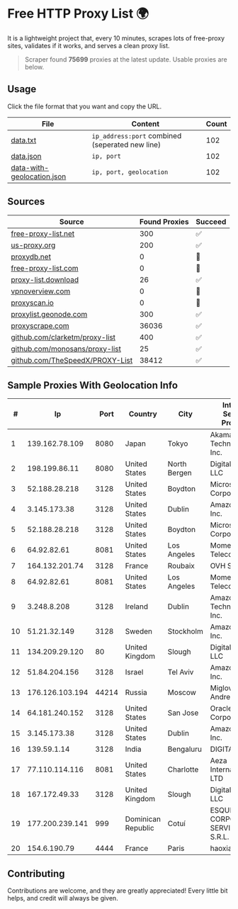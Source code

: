 
# Free HTTP Proxy List 🌍

It is a lightweight project that, every 10 minutes, scrapes lots of free-proxy sites, validates if it works, and serves a clean proxy list.


> Scraper found **75699** proxies at the latest update. Usable proxies are below.

## Usage

Click the file format that you want and copy the URL.


|File|Content|Count|
|----|-------|-----|
|[data.txt](https://raw.githubusercontent.com/themiralay/Proxy-List-World/master/data.txt)|`ip_address:port` combined (seperated new line)|102|
|[data.json](https://raw.githubusercontent.com/themiralay/Proxy-List-World/master/data.json)|`ip, port`|102|
|[data-with-geolocation.json](https://raw.githubusercontent.com/themiralay/Proxy-List-World/master/data-with-geolocation.json)|`ip, port, geolocation`|102|

## Sources

|Source|Found Proxies|Succeed|
|------|-------------|-------|
|[free-proxy-list.net](https://free-proxy-list.net)|300|✅|
|[us-proxy.org](https://www.us-proxy.org)|200|✅|
|[proxydb.net](http://proxydb.net)|0|🚫|
|[free-proxy-list.com](https://free-proxy-list.com/?page=&port=&type%5B%5D=http&type%5B%5D=https&up_time=0&search=Search)|0|🚫|
|[proxy-list.download](https://www.proxy-list.download/HTTP)|26|✅|
|[vpnoverview.com](https://vpnoverview.com/privacy/anonymous-browsing/free-proxy-servers)|0|🚫|
|[proxyscan.io](https://www.proxyscan.io)|0|🚫|
|[proxylist.geonode.com](https://proxylist.geonode.com/api/proxy-list?limit=300&page=1&sort_by=lastChecked&sort_type=desc&protocols=http,https)|300|✅|
|[proxyscrape.com](https://api.proxyscrape.com/v2/?request=displayproxies&protocol=http&timeout=10000&country=all&ssl=all&anonymity=all)|36036|✅|
|[github.com/clarketm/proxy-list](https://raw.githubusercontent.com/clarketm/proxy-list/master/proxy-list-raw.txt)|400|✅|
|[github.com/monosans/proxy-list](https://raw.githubusercontent.com/monosans/proxy-list/main/proxies/http.txt)|25|✅|
|[github.com/TheSpeedX/PROXY-List](https://raw.githubusercontent.com/TheSpeedX/PROXY-List/master/http.txt)|38412|✅|


## Sample Proxies With Geolocation Info

|#|Ip|Port|Country|City|Internet Service Provider|
|-|--|----|-------|----|-------------------------|
|1|139.162.78.109|8080|Japan|Tokyo|Akamai Technologies, Inc.|
|2|198.199.86.11|8080|United States|North Bergen|DigitalOcean, LLC|
|3|52.188.28.218|3128|United States|Boydton|Microsoft Corporation|
|4|3.145.173.38|3128|United States|Dublin|Amazon.com, Inc.|
|5|52.188.28.218|3128|United States|Boydton|Microsoft Corporation|
|6|64.92.82.61|8081|United States|Los Angeles|Momentum Telecom, Inc.|
|7|164.132.201.74|3128|France|Roubaix|OVH SAS|
|8|64.92.82.61|8081|United States|Los Angeles|Momentum Telecom, Inc.|
|9|3.248.8.208|3128|Ireland|Dublin|Amazon Technologies Inc.|
|10|51.21.32.149|3128|Sweden|Stockholm|Amazon.com, Inc.|
|11|134.209.29.120|80|United Kingdom|Slough|DigitalOcean, LLC|
|12|51.84.204.156|3128|Israel|Tel Aviv|Amazon.com, Inc.|
|13|176.126.103.194|44214|Russia|Moscow|Miglovets Egor Andreevich|
|14|64.181.240.152|3128|United States|San Jose|Oracle Corporation|
|15|3.145.173.38|3128|United States|Dublin|Amazon.com, Inc.|
|16|139.59.1.14|3128|India|Bengaluru|DIGITALOCEAN|
|17|77.110.114.116|8081|United States|Charlotte|Aeza International LTD|
|18|167.172.49.33|3128|United Kingdom|Slough|DigitalOcean, LLC|
|19|177.200.239.141|999|Dominican Republic|Cotuí|ESQUIRE CORPORATE SERVICES, S.R.L.|
|20|154.6.190.79|4444|France|Paris|haoxiangyun|



## Contributing

Contributions are welcome, and they are greatly appreciated! Every
little bit helps, and credit will always be given.

